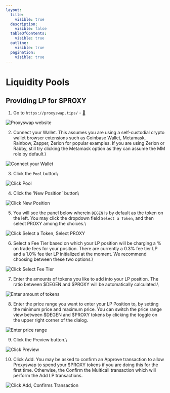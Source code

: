 ```yaml
---
layout:
  title:
    visible: true
  description:
    visible: false
  tableOfContents:
    visible: true
  outline:
    visible: true
  pagination:
    visible: true
---
```


# Liquidity Pools

## Providing LP for $PROXY

1. Go to `https://proxyswap.tips/` - [🔗](https://proxyswap.tips/)

![Proxyswap website](https://proxyswap-vocs.vercel.app/docs/images/providingLP-tutorial-01.png)

2. Connect your Wallet. This assumes you are using a self-custodial crypto wallet browser extensions such as Coinbase Wallet, Metamask, Rainbow, Zapper, Zerion for popular examples. If you are using Zerion or Rabby, still try clicking the Metamask option as they can assume the MM role by default.\


![Connect your Wallet](https://proxyswap-vocs.vercel.app/docs/images/providingLP-tutorial-02.gif)

3. Click the `Pool` button\


![Click Pool](https://proxyswap-vocs.vercel.app/docs/images/providingLP-tutorial-03.gif)

4. Click the 'New Position\` button\


![Click New Position](https://proxyswap-vocs.vercel.app/docs/images/providingLP-tutorial-04.png)

5. You will see the panel below wherein `DEGEN` is by default as the token on the left. You may click the dropdown field `Select a Token`, and then select PROXY among the choices.\


![Click Select a Token, Select PROXY](https://proxyswap-vocs.vercel.app/docs/images/providingLP-tutorial-05.png)

6. Select a Fee Tier based on which your LP position will be charging a % on trade fees for your position. There are currently a 0.3% fee tier LP and a 1.0% fee tier LP initialized at the moment. We recommend choosing between these two options.\


![Click Select Fee Tier](https://proxyswap-vocs.vercel.app/docs/images/providingLP-tutorial-06.png)

7. Enter the amounts of tokens you like to add into your LP position. The ratio between $DEGEN and $PROXY will be automatically calculated.\


![Enter amount of tokens](https://proxyswap-vocs.vercel.app/docs/images/providingLP-tutorial-07.png)

8. Enter the price range you want to enter your LP Position to, by setting the minimum price and maximum price. You can switch the price range view between $DEGEN and $PROXY tokens by clicking the toggle on the upper right corner of the dialog.

![Enter price range](https://proxyswap-vocs.vercel.app/docs/images/providingLP-tutorial-08.png)

9. Click the Preview button.\


![Click Preview](https://proxyswap-vocs.vercel.app/docs/images/providingLP-tutorial-09.png)

10. Click Add. You may be asked to confirm an Approve transaction to allow Proxyswap to spend your $PROXY tokens if you are doing this for the first time. Otherwise, the Confirm the Multicall transaction which will perform the Add LP transactions.

![Click Add, Confirms Transaction](https://proxyswap-vocs.vercel.app/docs/images/providingLP-tutorial-09.png)
